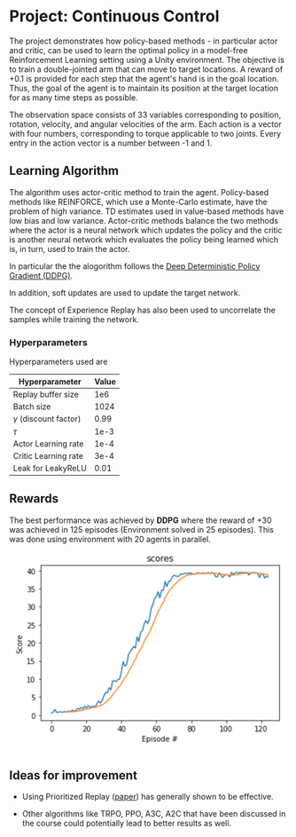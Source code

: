 # Project: Continuous Control

The project demonstrates how policy-based methods - in particular actor and critic, can be used to learn the optimal policy in a model-free Reinforcement Learning setting using a Unity environment.
The objective is to train a double-jointed arm that can move to target locations. A reward of +0.1 is provided for each step that the agent's hand is in the goal location. Thus, the goal of the agent is to maintain its position at the target location for as many time steps as possible.

The observation space consists of 33 variables corresponding to position, rotation, velocity, and angular velocities of the arm. Each action is a vector with four numbers, corresponding to torque applicable to two joints. Every entry in the action vector is a number between -1 and 1. 
  
## Learning Algorithm

The algorithm uses actor-critic method to train the agent. Policy-based methods like REINFORCE, which use a Monte-Carlo estimate, have the problem of high variance. TD estimates used in value-based methods have low bias and low variance. Actor-critic methods balance the two methods where the actor is a neural network which updates the policy and the critic is another neural network which evaluates the policy being learned which is, in turn, used to train the actor.

In particular the the alogorithm follows the [Deep Deterministic Policy Gradient (DDPG)](https://arxiv.org/abs/1509.02971).

In addition, soft updates are used to update the target network.

The concept of Experience Replay has also been used to uncorrelate the samples while training the network.

### Hyperparameters

Hyperparameters used are

| Hyperparameter                      | Value |
| ----------------------------------- | ----- |
| Replay buffer size                  | 1e6   |
| Batch size                          | 1024  |
| $\gamma$ (discount factor)          | 0.99  |
| $\tau$                              | 1e-3  |
| Actor Learning rate                 | 1e-4  |
| Critic Learning rate                | 3e-4  |
| Leak for LeakyReLU                  | 0.01  |

## Rewards

The best performance was achieved by **DDPG** where the reward of +30 was achieved in 125 episodes (Environment solved in 25 episodes). This was done using environment with 20 agents in parallel.

![ddpg](./Score.png?raw=true "Title")  
  
  
## Ideas for improvement

- Using Prioritized Replay ([paper](https://arxiv.org/abs/1511.05952)) has generally shown to be effective.

- Other algorithms like TRPO, PPO, A3C, A2C that have been discussed in the course could potentially lead to better results as well.